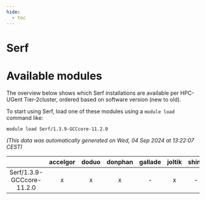 ```yaml
---
hide:
  - toc
---
```


Serf
====

# Available modules


The overview below shows which Serf installations are available per HPC-UGent Tier-2cluster, ordered based on software version (new to old).

To start using Serf, load one of these modules using a `module load` command like:

```shell
module load Serf/1.3.9-GCCcore-11.2.0
```

*(This data was automatically generated on Wed, 04 Sep 2024 at 13:22:07 CEST)*  

| |accelgor|doduo|donphan|gallade|joltik|shinx|skitty|
| :---: | :---: | :---: | :---: | :---: | :---: | :---: | :---: |
|Serf/1.3.9-GCCcore-11.2.0|x|x|x|-|x|-|x|
